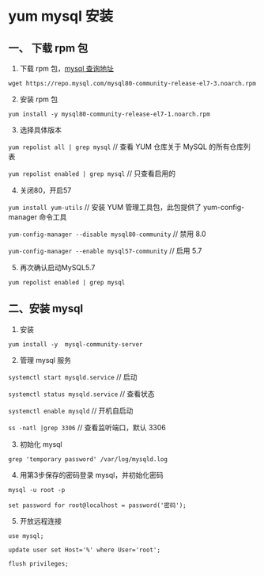 # yum mysql 安装

## 一、 下载 rpm 包

1. 下载 rpm 包，[mysql 查询地址](https://dev.mysql.com/downloads/repo/yum/)

  `wget https://repo.mysql.com/mysql80-community-release-el7-3.noarch.rpm`

2. 安装 rpm 包

  `yum install -y mysql80-community-release-el7-1.noarch.rpm`

3. 选择具体版本

  `yum repolist all | grep mysql`      // 查看 YUM 仓库关于 MySQL 的所有仓库列表

  `yum repolist enabled | grep mysql`  // 只查看启用的

4. 关闭80，开启57

  `yum install yum-utils`                             // 安装 YUM 管理工具包，此包提供了 yum-config-manager 命令工具

  `yum-config-manager --disable mysql80-community`    // 禁用 8.0

  `yum-config-manager --enable mysql57-community`     // 启用 5.7

5. 再次确认启动MySQL5.7
 
  `yum repolist enabled | grep mysql`



## 二、安装 mysql

1. 安装

  `yum install -y  mysql-community-server`

2. 管理 mysql 服务
  
  `systemctl start mysqld.service`  // 启动

  `systemctl status mysqld.service` // 查看状态

  `systemctl enable mysqld`         // 开机自启动

  `ss -natl |grep 3306`             // 查看监听端口，默认 3306

3. 初始化 mysql

  `grep 'temporary password' /var/log/mysqld.log`

4. 用第3步保存的密码登录 mysql，并初始化密码

  `mysql -u root -p`

  `set password for root@localhost = password('密码');`

5. 开放远程连接

  `use mysql;`

  `update user set Host='%' where User='root';`

  `flush privileges;`
